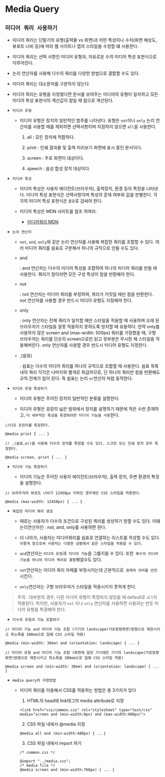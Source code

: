 # Media Query

## `미디어 쿼리 사용하기`

- 미디어 쿼리는 단말기의 유형(출력물 vs 화면)과 어떤 특성이나 수치(화면 해상도, 뷰포트 너비 등)에 따라 웹 사이트나 앱의 스타일을 수정할 떄 사용한다.

* 미디어 쿼리는 선택 사항인 미디어 유형과, 자유로운 수의 미디어 특성 표현식으로 이루어진다.

* 논리 연산자를 사용해 다수의 쿼리를 다양한 방법으로 결합할 수도 있다.

* 미디어 쿼리는 대소문자를 구분하지 않는다.

* 미디어 쿼리는 유형을 지정했다면 문서를 보여주는 미디어의 유형이 일치하고 모든 미디어 특성 표현식의 계산값이 참일 때 참으로 계산된다.

* `미디어 유형`

  - 미디어 유형은 장치의 일반적인 범주를 나타낸다. 유형은 `not`이나 `only` 논리 연산자를 사용할 때를 제외하면 선택사항이며 지정하지 않으면 `all`을 사용한다.

    1. all : 모든 장치에 적합하다.

    2. print : 인쇄 결과물 및 출력 미리보기 화면에 표시 중인 문서이다.

    3. screen : 주로 화면이 대상이다.

    4. speech : 음성 합성 장치 대상이다.

* `미디어 특성`

  - 미디어 특성은 사용자 에이전트(브라우저), 출력장치, 환경 등의 특징을 나타낸다. 미디어 특성 표현식은 선택사항이며 특성의 존재 여부와 값을 판별한다. 각각의 미디어 특성 표현식은 `괄호`로 감싸야 한다.

  - 미디어 특성은 MDN 사이트를 참조 하여라.

    - [미디어쿼리 MDN](https://developer.mozilla.org/ko/docs/Web/CSS/Media_Queries/Using_media_queries)

* `논리 연산자`

  - `not`, `and`, `only`와 같은 논리 연산자를 사용해 복잡한 쿼리를 조합할 수 있다. 여러 미디어 쿼리를 쉼표로 구분해서 하나의 규칙으로 만들 수도 있다.

  - and

    : and 연산자는 다수의 미디어 특성을 조합하여 하나의 미디어 쿼리를 만들 때 사용한다. 쿼리가 참이라면 모든 구성 특성이 참을 반환해야 한다.

  - not

    : not 연산자는 미디어 쿼리를 부정하여, 쿼리가 거짓일 때만 참을 반환한다. not 연산자를 사용할 경우 반드시 미디어 유형도 지정해야 한다.

  - only

    : only 연산자는 전체 쿼리가 일치할 때만 스타일을 적용할 때 사용하며 오래 된 브라우저가 스타일을 잘못 적용하지 못하도록 방지할 때 유용하다. 만약 only를 사용하지 않은 screen and (max-width: 500px) 쿼리를 가정했을 때, 구형 브라우저는 쿼리를 단순히 screen으로만 읽고 뒷부분은 무시한 채 스타일을 적용해버린다. only 연산자를 사용할 경우 반드시 미디어 유형도 지정한다.

  * ,(쉼표)

    : 쉼표는 다수의 미디어 쿼리를 하나의 규칙으로 조합할 때 사용한다. 쉼표 목록 내의 쿼리 각각은 나머지와 별개로 취급하므로, 단 하나의 쿼리만 참을 반환해도 규칙 전체가 참이 된다. 즉 쉼표는 논리 `or`연산자 처럼 동작한다.

* `미디어 유형 특정하기`

  - 미디어 유형은 주어진 장치의 일반적인 분류를 설명한다.

  - 미디어 유형은 굉장히 넓은 범위에서 장치를 설명하기 때문에 적은 수만 존재하고, `더 세부적인 특성을 특정하려면 미디어 기능을 사용`한다.

```
//CSS 프린터를 특정한다.

@media print { ... }

// ,(쉼표,or)을 사용해 다수의 장치를 특정할 수도 있다. 스크린 또는 인쇄 장치 모두 특정한다.

@media screen, print { ... }
```

- `미디어 기능 특정하기`

  - 미디어 기능은 주어진 사용자 에이전트(브라우저), 출력 장치, 주변 환경의 특징을 설명한다.

```
// 브라우저의 뷰포트 너비가 12450px 이하인 경우에만 CSS 스타일을 적용한다.

@media (max-width: 12450px) { ... }
```

- `복잡한 미디어 쿼리 생성`

  - 때로는 사용자가 다수의 조건으로 구성된 쿼리를 생성하기 원할 수도 있다. 이떄 논리연산자인 : not, and, only를 사용하면 된다.

  - 더 나아가, 사용자는 미디어쿼리를 쉼표로 연결하는 리스트를 작성할 수도 있다. `이렇게 함으로써 사용자는 다영한 상황에서 같은 스타일을 적용할 수 있다.`

  - `and`연산자는 `미디어 유형`과` 미디어 기능`을 그룹지을 수 있다. 또한` 복수의 미디어 기능을 하나의 미디어 쿼리로 결합`해낼수도 있다.

  * `not`연산자는 미디어 쿼리 자체를 부정시키는데 근본적으로` 원래의 의미를 반전`시킨다.

  * `only`연산자는 구형 브라우저가 스타일을 적용시키지 못하게 한다.

> 주의 : 대부분의 경우, 다른 미디어 유형이 특정되지 않았을 때 default로 `all`이 적용된다. 하지만, 사용자가 `not` 이나 `only` 연산자를 사용하면 사용자는 반듯 미디어 유형을 특정해야 한다.

- `다수의 유형과 기능 조합하기`

```
// 미디어 기능 and 미디어 기능 조합 (기기의 landscape(가로방향화면)방향으로 제한시키고 최소폭을 300em으로 일떄 CSS 스타일 적용)

@media (min-width: 30em) and (orientation: landscape) { ... }

// 미디어 유형 and 미디어 기능 조합 (화면에 달린 기기에만 기기의 landscape(가로방향화면)방향으로 제한시키고 최소폭을 300em으로 일떄 CSS 스타일 적용)

@media screen and (min-width: 30em) and (orientation: landscape) { ... }
```

- `media query의 지정방법`

  - 미디어 쿼리를 이용해서 CSS를 적용하는 방법은 총 3가지가 있다

    1. HTML의 head에 link태그의 media attribute로 지정

    ```
    <link href="css/common.css" rel="stylesheet" type="text/css" media="screen and (min-width:0px) and (max-width:480px)">
    ```

    2. CSS 파일 내에서 @media 지정

    ```
    @media all and (min-width:480px) { ...}
    ```

    3. CSS 파일 내에서 import 하기

    ```
    /* common.css */

    @import "../media.css";
    /* media file */
    @media screen and (min-width:768px) { ... }
    ```
